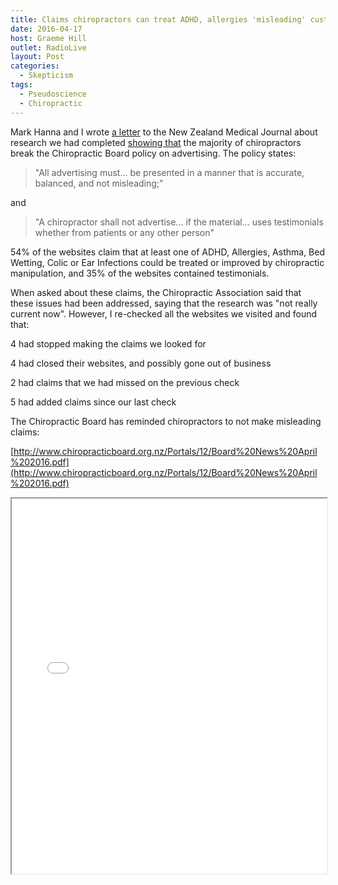 ```yaml
---
title: Claims chiropractors can treat ADHD, allergies 'misleading' customers
date: 2016-04-17
host: Graeme Hill
outlet: RadioLive
layout: Post
categories:
  - Skepticism
tags:
  - Pseudoscience
  - Chiropractic
---
```


Mark Hanna and I wrote [a letter](https://www.nzma.org.nz/journal/read-the-journal/all-issues/2010-2019/2016/vol-129-no-1432-1-april-2016/6856) to the New Zealand Medical Journal about research we had completed [showing that](http://www.stuff.co.nz/national/health/78433012/Claims-chiropractors-can-treat-ADHD-allergies-misleading-customers-study) the majority of chiropractors break the Chiropractic Board policy on advertising. The policy states:

<!-- more -->

> "All advertising must... be presented in a manner that is accurate, balanced, and not misleading;"

and

> "A chiropractor shall not advertise... if the material... uses testimonials whether from patients or any other person"

54% of the websites claim that at least one of ADHD, Allergies, Asthma, Bed Wetting, Colic or Ear Infections could be treated or improved by chiropractic manipulation, and 35% of the websites contained testimonials.

When asked about these claims, the Chiropractic Association said that these issues had been addressed, saying that the research was "not really current now". However, I re-checked all the websites we visited and found that:

4 had stopped making the claims we looked for

4 had closed their websites, and possibly gone out of business

2 had claims that we had missed on the previous check

5 had added claims since our last check

The Chiropractic Board has reminded chiropractors to not make misleading claims:

[http://www.chiropracticboard.org.nz/Portals/12/Board%20News%20April%202016.pdf](http://www.chiropracticboard.org.nz/Portals/12/Board%20News%20April%202016.pdf)

<iframe src="/docs/skepticism/Board%20News%20April%202016.pdf" width="100%" height="600px" />

> The Board would like to remind all practitioners that you are personally responsible for ensuring you are abiding by and practising within all Board policies.

> The Board's primary responsibility is the protection of public health and safety; advertising that is seen to be misleading, sensational or relies on improper sources such as testimonials does not ensure public safety and is in breach of several policies and laws.

> The Board implores all practitioners to review the Advertising Policy and then closely asses all of your advertising materials- website, Facebook, flyers, handouts, print such as newspaper advertising, media advertising and business cards.

We have offered to share our data with the chiropractic board, but have not been contacted by them yet.

We will be revisiting these sites periodically to see if things improve. If not, we'll be submitting complaints to the board.

Here is the full text of the letter:

> ## [Chronic misleading online advertising by chiropractors](/docs/skepticism/Hana-NZMJ-1432-FINAL.pdf)
>
> In March 2016, the Chiropractic Board of Australia—the Australian regulator of chiropractors—published a Statement on advertising relating to unsubstantiated claims made by many Australian chiropractors:
>
> > “Claims suggesting that manual therapy for spinal problems can assist with general wellness and/or benefit a variety of paediatric syndromes and organic conditions are not supported by satisfactory evidence. This includes claims relating to developmental and behavioural disorders, ADHD, autistic spectrum disorders, asthma, infantile colic, bedwetting, ear infections and digestive problems.”[^1]
>
> The phenomenon of chiropractors making claims that are not supported by evidence is not new, nor is it restricted to Australia. In 2010, Ernst and Gilbey evaluated 200 websites advertising chiropractors based in Australia, Canada, New Zealand, the UK, and the US, and found that 190 of them made unsubstantiated claims regarding one or more of the specific conditions they were looking for.[^2]
>
> In 2015, we systematically evaluated 137 websites for chiropractic clinics based in New Zealand, taken from the first 30 pages of Google search results for “Chiropractor New Zealand”. We looked for claims that chiropractic manipulation can treat or improve ADHD, allergies, bed wetting, colic, or ear infections, as well as for any health testimonials used to promote their services.
>
> These conditions were chosen because we had previously observed chiropractors failing, when challenged via complaints to the Advertising Standards Authority, to provide evidence to substantiate claims that these conditions can be treated with chiropractic. Our own review of the literature also failed to find satisfactory evidence to substantiate any of these claims.
>
> There is regulation in place to prevent misleading and unsubstantiated claims being made in advertisements. Both the Fair Trading Act 1986[^3] and the Advertising Standards Authority’s Codes of practice[^4] have clauses prohibiting misleading and unsubstantiated claims. The New Zealand Chiropractic Board’s Advertising Policy also requires that:
>
> > “All advertising must… be presented in a manner that is accurate, balanced, and not misleading”[^5]
>
> Health testimonials were included in the search, as they can be both very convincing and very misleading. They are prohibited in this context by the Medicines Act 1981 Section 58(1)(c)(iii),[^6] as noted in the New Zealand Chiropractic Board’s Advertising Policy:
>
> > “A chiropractor shall not advertise any material which relates to the chiropractor’s qualifications, practices, treatment or the premises where they practice chiropractic if the material…uses testimonials whether from patients or any other person (see section on Medicines Act)”
>
> Interestingly, the Medical Council of New Zealand, whose role as the statutory regulator of medical professionals is equivalent to the New Zealand Chiropractic Board, notes in its recent proposal to amend their statement on advertising that:
>
> > “Council is proposing to prohibit the use of testimonials in medical advertising because they can be unreliable and misleading”[^7] [emphasis ours]
>
> | Claim                         | Quantity | Proportion |
> | ----------------------------- | -------- | ---------- |
> | ADHD                          | 34       | 25%        |
> | Allergies                     | 48       | 35%        |
> | Asthma                        | 54       | 39%        |
> | Bed Wetting                   | 43       | 31%        |
> | Colic                         | 59       | 43%        |
> | Ear Infections                | 55       | 40%        |
> | Any condition                 | 74       | 54%        |
> | Testimonials                  | 48       | 35%        |
> | Any condition or testimonials | 96       | 70%        |
> | Total                         | 137      | 100%       |
>
> ### Findings
>
> We found that 54% of the websites claim that at least one of the conditions could be treated or improved by chiropractic manipulation, and 35% of the websites contained health testimonials.
>
> At least in their online advertising, the majority of New Zealand chiropractors make therapeutic claims that are not substantiated by the available evidence, and many have ignored the regulations surrounding the use of health testimonials. Of the chiropractor websites we surveyed, fewer than a third of them were free from both testimonials and claims of being able to treat the conditions we checked for.
>
> Although, technically, chiropractors are regulated in New Zealand under the Health Practitioners Competence Assurance Act, our findings indicate that the regulations to ensure chiropractors in New Zealand behave ethically and legally are inadequate.
>
> Chiropractors making unsubstantiated claims when advertising their treatments is an established problem. There are regulations in place that should address this issue, but these regulations appear to have not been effective. In our opinion, the Chiropractic Board’s hands-off regulation leaves New Zealanders wide open to potentially harmful misinformation.
>
> In the interests of public safety, the New Zealand Chiropractic Board needs to follow the example set recently by the Chiropractic Board of Australia. The board should make a public statement giving clear direction to chiropractors to remove testimonials in their advertising, as well as claims to help any health condition where rigorous evidence of the efficacy of chiropractic treatment is lacking. The board should then follow through with sanctions, up to and including deregistration, for chiropractors who ignore the board’s direction.
>
> [^1]: Chiropractic Board of Australia - Statement on advertising [Internet]. Chiropracticboard.gov.au. 2016 [updated 7 Match 2016; cited 13 March 2016]. Available from: [http://www.chiropracticboard.gov.au/News/2016-03-07-statement-on-advertising.aspx](http://www.chiropracticboard.gov.au/News/2016-03-07-statement-on-advertising.aspx)
>
> [^2]: Ernst E, Gilbey A. Chiropractic claims in the English-speaking world. N Z Med J. [Internet]. 2010 [cited 13 March 2016];123(1312):36-44. Available from: [http://www.ncbi.nlm.nih.gov/pubmed/20389316](http://www.ncbi.nlm.nih.gov/pubmed/20389316)
>
> [^3]: Fair Trading Act 1986 No 121 (as at 01 March 2016), Public Act – New Zealand Legislation [Internet]. Legislation.govt.nz. 2016 [cited 15 March 2016]. Available from: [http://www.legislation.govt.nz/act/public/1986/0121/latest/whole.html](http://www.legislation.govt.nz/act/public/1986/0121/latest/whole.html)
>
> [^4]: Codes of practice - ASA - Advertising Standards Authority [Internet]. ASA - Advertising Standards Authority. 2016 [cited 15 March 2016]. Available from: [http://www.asa.co.nz/codes/](http://www.asa.co.nz/codes/)
>
> [^5]: New Zealand Chiropractic Board Advertising Policy [Internet]. Chiropracticboard.org.nz. 2016 [cited 13 March 2016]. Available from: [http://www.chiropracticboard.org.nz/Portals/12/Advertising%20Policy%20%20-%20Approved%20Nov%202015.pdf?ver=2015-12-15-104320-983](http://www.chiropracticboard.org.nz/Portals/12/Advertising%20Policy%20%20-%20Approved%20Nov%202015.pdf?ver=2015-12-15-104320-983)
>
> [^6]: Medicines Act 1981 No 118 (as at 01 March 2016), Public Act – New Zealand Legislation [Internet]. Legislation.govt.nz. 2016 [updated 1 March 2016; cited 13 March 2016]. Available from: [http://www.legislation.govt.nz/act/public/1981/0118/latest/whole.html#DLM56046](http://www.legislation.govt.nz/act/public/1981/0118/latest/whole.html#DLM56046)
>
> [^7]: Amendment to the Medical Council’s Statement on advertising in relation to the use of testimonials [Internet]. Mcnz.org.nz. 2016 [updated 8 March 2016; cited 13 March 2016]. Available from: [http://www.mcnz.org.nz/assets/News-and-Publications/Consultations/Consultation-document-Revised-statement-on-advertsing-March-2016.pdf](http://www.mcnz.org.nz/assets/News-and-Publications/Consultations/Consultation-document-Revised-statement-on-advertsing-March-2016.pdf)
